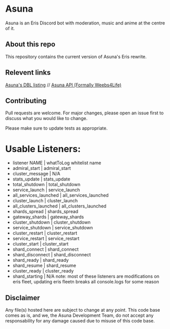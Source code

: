 # Asuna

Asuna is an Eris Discord bot with moderation, music and anime at the centre of it.

## About this repo

This repository contains the current version of Asuna's Eris rewrite.

## Relevent links
[Asuna's DBL listing](https://top.gg/bot/420907324945989632) // [Asuna API (Formally Weebs4Life)](https://asuna.ga/)

## Contributing
Pull requests are welcome. For major changes, please open an issue first to discuss what you would like to change.

Please make sure to update tests as appropriate.

# Usable Listeners:
- listener NAME | whatToLog whitelist name
- admiral_start | admiral_start
- cluster_message | N/A
- stats_update | stats_update
- total_shutdown | total_shutdown
- service_launch | service_launch
- all_services_launched | all_services_launched
- cluster_launch | cluster_launch
- all_clusters_launched | all_clusters_launched
- shards_spread | shards_spread
- gateway_shards | gateway_shards
- cluster_shutdown | cluster_shutdown
- service_shutdown | service_shutdown
- cluster_restart | cluster_restart
- service_restart | service_restart
- cluster_start | cluster_start
- shard_connect | shard_connect
- shard_disconnect | shard_disconnect
- shard_ready | shard_ready
- shard_resume | shard_resume
- cluster_ready | cluster_ready
- shard_starting | N/A
note: most of these listeners are modifications on eris fleet, updating eris fleetn breaks all console.logs for some reason

## Disclaimer

Any file(s) hosted here are subject to change at any point. This code base comes as is, and we, the Asuna Development Team, do not accept any responsability for any damage caused due to misuse of this code base.
